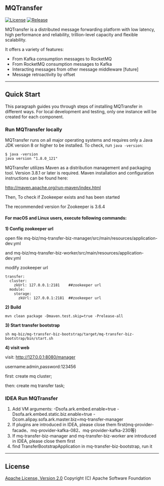 ## MQTransfer

[![License][license-image]][license-url]
[![Release][release-image]][release-url]

MQTransfer is a distributed message forwarding platform with low latency, high performance and reliability, trillion-level capacity and flexible scalability.

It offers a variety of features:

* From Kafka consumption messages to RocketMQ
* From RocketMQ consumption messages to Kafka
* Interacting messages from other message middleware [future]
* Message retroactivity by offset

----------


## Quick Start

This paragraph guides you through steps of installing MQTransfer in different ways.
For local development and testing, only one instance will be created for each component.

### Run MQTransfer locally

MQTransfer runs on all major operating systems and requires only a Java JDK version 8 or higher to be installed.
To check, run `java -version`:
```shell
$ java -version
java version "1.8.0_121"
```

MQTransfer utilizes Maven as a distribution management and packaging tool. Version 3.8.1 or later is required.
Maven installation and configuration instructions can be found here:

http://maven.apache.org/run-maven/index.html
    
Then, To check if Zookeeper exists and has been started

The recommended version for Zookeeper is 3.6.4


#### For macOS and Linux users, execute following commands:

**1) Config zookeeper url**

open file mq-biz/mq-transfer-biz-manager/src/main/resources/application-dev.yml 

and mq-biz/mq-transfer-biz-worker/src/main/resources/application-dev.yml

modify zookeeper url

```shell
transfer:
  cluster:
    zkUrl: 127.0.0.1:2181    ##zookeeper url
  module:
    storage:
      zkUrl: 127.0.0.1:2181  ##zookeeper url
```

**2) Build**
```shell
mvn clean package -Dmaven.test.skip=true -Prelease-all
```

**3) Start transfer bootstrap**
```shell
sh mq-biz/mq-transfer-biz-bootstrap/target/mq-transfer-biz-bootstrap/bin/start.sh
```

**4) visit web**

visit: http://127.0.0.1:8080/manager

username:admin,password:123456

first: create mq cluster;

then: create mq transfer task;


### IDEA Run MQTransfer

1. Add VM arguments: -Dsofa.ark.embed.enable=true -Dsofa.ark.embed.static.biz.enable=true -Dcom.alipay.sofa.ark.master.biz=mq-transfer-manager
2. If plugins are introduced in IDEA, please close them first(mq-provider-facade、mq-provider-kafka-082、mq-provider-kafka-230等)
3. If mq-transfer-biz-manager and mq-transfer-biz-worker are introduced in IDEA, please close them first
4. find TransferBootstrapApplication in mq-transfer-biz-bootstrap, run it


----------
## License
[Apache License, Version 2.0](http://www.apache.org/licenses/LICENSE-2.0.html) Copyright (C) Apache Software Foundation


[license-image]: https://img.shields.io/badge/license-Apache%202-4EB1BA.svg
[license-url]: https://www.apache.org/licenses/LICENSE-2.0.html
[release-image]: https://img.shields.io/badge/release-download-orange.svg
[release-url]: https://www.apache.org/licenses/LICENSE-2.0.html
